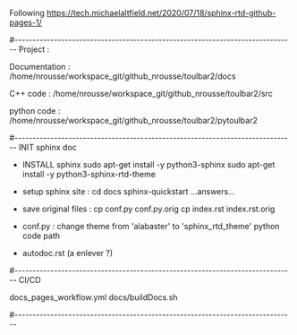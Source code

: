 
Following https://tech.michaelaltfield.net/2020/07/18/sphinx-rtd-github-pages-1/

#------------------------------------------------------------------------------
Project :

Documentation :
/home/nrousse/workspace_git/github_nrousse/toulbar2/docs

C++ code :
/home/nrousse/workspace_git/github_nrousse/toulbar2/src

python code :
/home/nrousse/workspace_git/github_nrousse/toulbar2/pytoulbar2

#------------------------------------------------------------------------------
INIT sphinx doc

- INSTALL sphinx
sudo apt-get install -y python3-sphinx
sudo apt-get install -y python3-sphinx-rtd-theme

- setup sphinx site  :
cd docs
sphinx-quickstart
...answers...

- save original files :
cp conf.py conf.py.orig
cp index.rst index.rst.orig

- conf.py :
  change theme from 'alabaster' to 'sphinx_rtd_theme'
  python code path

- autodoc.rst (a enlever ?)

#------------------------------------------------------------------------------
CI/CD

docs_pages_workflow.yml
docs/buildDocs.sh

#------------------------------------------------------------------------------

